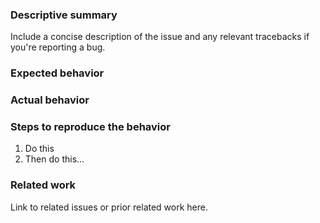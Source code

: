 ### Descriptive summary

Include a concise description of the issue and any relevant tracebacks if you're reporting a bug.

### Expected behavior

### Actual behavior

### Steps to reproduce the behavior

1. Do this
1. Then do this...

### Related work

Link to related issues or prior related work here.
